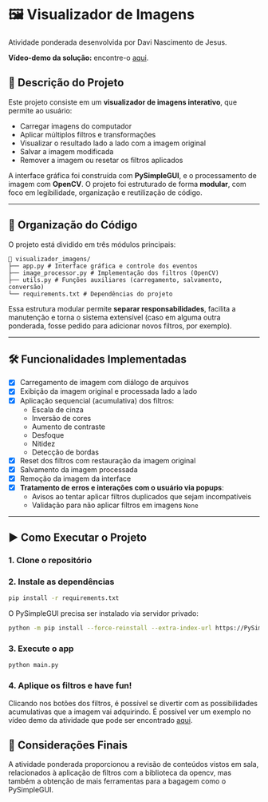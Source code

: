# 🖼️ Visualizador de Imagens 

Atividade ponderada desenvolvida por Davi Nascimento de Jesus.

**Vídeo-demo da solução:** encontre-o [aqui](https://drive.google.com/file/d/14p4JXxCrQYUaes98auF0Mb9f6MxEJFy3/view?usp=sharing).

## 📌 Descrição do Projeto

Este projeto consiste em um **visualizador de imagens interativo**, que permite ao usuário:
- Carregar imagens do computador
- Aplicar múltiplos filtros e transformações
- Visualizar o resultado lado a lado com a imagem original
- Salvar a imagem modificada
- Remover a imagem ou resetar os filtros aplicados

A interface gráfica foi construída com **PySimpleGUI**, e o processamento de imagem com **OpenCV**. O projeto foi estruturado de forma **modular**, com foco em legibilidade, organização e reutilização de código.

---

## 🧱 Organização do Código

O projeto está dividido em três módulos principais:

```
📁 visualizador_imagens/
├── app.py # Interface gráfica e controle dos eventos
├── image_processor.py # Implementação dos filtros (OpenCV)
├── utils.py # Funções auxiliares (carregamento, salvamento, conversão)
└── requirements.txt # Dependências do projeto
```

Essa estrutura modular permite **separar responsabilidades**, facilita a manutenção e torna o sistema extensível (caso em alguma outra ponderada, fosse pedido para adicionar novos filtros, por exemplo).

---

## 🛠️ Funcionalidades Implementadas

- [x] Carregamento de imagem com diálogo de arquivos
- [x] Exibição da imagem original e processada lado a lado
- [x] Aplicação sequencial (acumulativa) dos filtros:
  - Escala de cinza
  - Inversão de cores
  - Aumento de contraste
  - Desfoque
  - Nitidez
  - Detecção de bordas
- [x] Reset dos filtros com restauração da imagem original
- [x] Salvamento da imagem processada
- [x] Remoção da imagem da interface
- [x] **Tratamento de erros e interações com o usuário via popups**:
  - Avisos ao tentar aplicar filtros duplicados que sejam incompatíveis
  - Validação para não aplicar filtros em imagens `None`

---

## ▶️ Como Executar o Projeto

### 1. Clone o repositório

### 2. Instale as dependências
```bash
pip install -r requirements.txt
```
O PySimpleGUI precisa ser instalado via servidor privado:
```bash
python -m pip install --force-reinstall --extra-index-url https://PySimpleGUI.net/install PySimpleGUI
```

### 3. Execute o app
```bash
python main.py
```

### 4. Aplique os filtros e have fun!

Clicando nos botões dos filtros, é possível se divertir com as possibilidades acumulativas que a imagem vai adquirindo. É possível ver um exemplo no vídeo demo da atividade que pode ser encontrado [aqui](https://drive.google.com/file/d/14p4JXxCrQYUaes98auF0Mb9f6MxEJFy3/view?usp=sharing).

## 💬 Considerações Finais

A atividade ponderada proporcionou a revisão de conteúdos vistos em sala, relacionados à aplicação de filtros com a biblioteca da opencv, mas também a obtenção de mais ferramentas para a bagagem como o PySimpleGUI.
